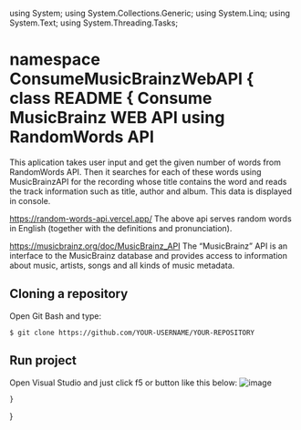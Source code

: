 ﻿using System;
using System.Collections.Generic;
using System.Linq;
using System.Text;
using System.Threading.Tasks;

namespace ConsumeMusicBrainzWebAPI
{
    class README
    {
        Consume MusicBrainz WEB API using RandomWords API
==============================

This aplication takes user input and get the given number of words from RandomWords API. Then it searches for each of these words using MusicBrainzAPI for the recording whose title contains the word and reads the track information such as title, author and album. This data is displayed in console.

https://random-words-api.vercel.app/
The above api serves random words in English (together with the definitions and pronunciation).

https://musicbrainz.org/doc/MusicBrainz_API
The “MusicBrainz” API is an interface to the MusicBrainz database and provides access to
information about music, artists, songs and all kinds of music metadata.


## Cloning a repository

Open Git Bash and type:

```
$ git clone https://github.com/YOUR-USERNAME/YOUR-REPOSITORY
```


## Run project

Open Visual Studio and just click f5 or button like this below:
![image](https://user-images.githubusercontent.com/60402277/173238872-2f2c22f1-0b52-4949-9327-1a107d8b879c.png)

    }
}
